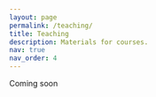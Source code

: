 ```yaml
---
layout: page
permalink: /teaching/
title: Teaching
description: Materials for courses.
nav: true
nav_order: 4
---
```


Coming soon